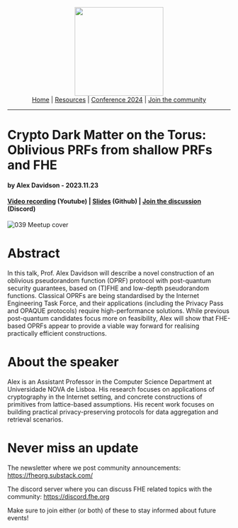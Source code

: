 <!-- Main header navigation -->
<p align="center">
  <img width="200" src="https://user-images.githubusercontent.com/5758427/180978488-db825482-5a58-4c7c-9589-c494a6f0be04.png"><br/>
  <a href="https://fhe-org.github.io">Home</a> | <a href="https://fhe-org.github.io/resources">Resources</a> | <a href="https://fhe-org.github.io/conferences/conference-2024/">Conference 2024</a> | <a href="https://fhe-org.github.io/community">Join the community</a>
</p>
<hr/>
<!-- /Main header navigation -->


# Crypto Dark Matter on the Torus: Oblivious PRFs from shallow PRFs and FHE
#### by Alex Davidson - 2023.11.23
#### <a href="https://www.youtube.com/watch?v=4od8R8BszC0&list=PLnbmMskCVh1chnSM8Jjy6Nk3IH6fpn7MM&index=1">Video recording</a> (Youtube) | <a href="https://github.com/FHE-org/fhe-org.github.io/files/13452561/oprf-fhe-meetup-2023.pdf">Slides</a> (Github) | <a href="https://discord.fhe.org">Join the discussion</a> (Discord)

![039 Meetup cover](https://github.com/FHE-org/fhe-org.github.io/assets/37557436/bf60d3a2-c9a1-42d9-b3f6-31ffc108047a)


# Abstract

In this talk, Prof. Alex Davidson will describe a novel construction of an oblivious pseudorandom function (OPRF) protocol with post-quantum security guarantees, based on (T)FHE and low-depth pseudorandom functions. Classical OPRFs are being standardised by the Internet Engineering Task Force, and their applications (including the Privacy Pass and OPAQUE protocols) require high-performance solutions. While previous post-quantum candidates focus more on feasibility, Alex will show that FHE-based OPRFs appear to provide a viable way forward for realising practically efficient constructions.

# About the speaker

Alex is an Assistant Professor in the Computer Science Department at Universidade NOVA de Lisboa. His research focuses on applications of cryptography in the Internet setting, and concrete constructions of primitives from lattice-based assumptions. His recent work focuses on building practical privacy-preserving protocols for data aggregation and retrieval scenarios.

# Never miss an update

The newsletter where we post community announcements: https://fheorg.substack.com/

The discord server where you can discuss FHE related topics with the community: https://discord.fhe.org

Make sure to join either (or both) of these to stay informed about future events!
